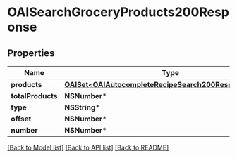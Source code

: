 # OAISearchGroceryProducts200Response

## Properties
Name | Type | Description | Notes
------------ | ------------- | ------------- | -------------
**products** | [**OAISet&lt;OAIAutocompleteRecipeSearch200ResponseInner&gt;***](OAIAutocompleteRecipeSearch200ResponseInner.md) |  | 
**totalProducts** | **NSNumber*** |  | 
**type** | **NSString*** |  | 
**offset** | **NSNumber*** |  | 
**number** | **NSNumber*** |  | 

[[Back to Model list]](../README.md#documentation-for-models) [[Back to API list]](../README.md#documentation-for-api-endpoints) [[Back to README]](../README.md)


